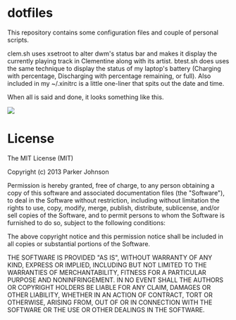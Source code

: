 dotfiles
========

This repository contains some configuration files and couple of personal scripts.

clem.sh uses xsetroot to alter dwm's status bar and makes it display the currently playing track in Clementine along with its artist. btest.sh does uses the same technique to display the status of my laptop's battery (Charging with percentage, Discharging with percentage remaining, or full). Also included in my ~/.xinitrc is a little one-liner that spits out the date and time.

When all is said and done, it looks something like this.

<img src="http://i.imgur.com/Git6ys1.png" />

License
=======

The MIT License (MIT)

Copyright (c) 2013 Parker Johnson

Permission is hereby granted, free of charge, to any person obtaining a copy of
this software and associated documentation files (the "Software"), to deal in
the Software without restriction, including without limitation the rights to
use, copy, modify, merge, publish, distribute, sublicense, and/or sell copies of
the Software, and to permit persons to whom the Software is furnished to do so,
subject to the following conditions:

The above copyright notice and this permission notice shall be included in all
copies or substantial portions of the Software.

THE SOFTWARE IS PROVIDED "AS IS", WITHOUT WARRANTY OF ANY KIND, EXPRESS OR
IMPLIED, INCLUDING BUT NOT LIMITED TO THE WARRANTIES OF MERCHANTABILITY, FITNESS
FOR A PARTICULAR PURPOSE AND NONINFRINGEMENT. IN NO EVENT SHALL THE AUTHORS OR
COPYRIGHT HOLDERS BE LIABLE FOR ANY CLAIM, DAMAGES OR OTHER LIABILITY, WHETHER
IN AN ACTION OF CONTRACT, TORT OR OTHERWISE, ARISING FROM, OUT OF OR IN
CONNECTION WITH THE SOFTWARE OR THE USE OR OTHER DEALINGS IN THE SOFTWARE.
